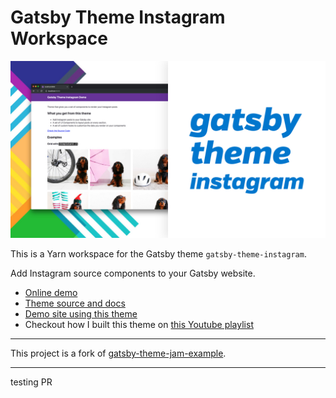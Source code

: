 # Gatsby Theme Instagram Workspace

![Theme cover image](./theme/shots/cover.jpg)

This is a Yarn workspace for the Gatsby theme `gatsby-theme-instagram`.

Add Instagram source components to your Gatsby website.

- [Online demo](https://gatsby-theme-instagram.netlify.com/)
- [Theme source and docs](./theme)
- [Demo site using this theme](./demo)
- Checkout how I built this theme on [this Youtube playlist](https://www.youtube.com/playlist?list=PL_Q4x-stM4VJNLSloUtRgFH-7VW99I-WS)

---
This project is a fork of [gatsby-theme-jam-example](https://github.com/jlengstorf/gatsby-theme-jam-example).

---

testing PR
